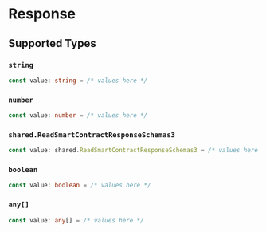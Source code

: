 # Response


## Supported Types

### `string`

```typescript
const value: string = /* values here */
```

### `number`

```typescript
const value: number = /* values here */
```

### `shared.ReadSmartContractResponseSchemas3`

```typescript
const value: shared.ReadSmartContractResponseSchemas3 = /* values here */
```

### `boolean`

```typescript
const value: boolean = /* values here */
```

### `any[]`

```typescript
const value: any[] = /* values here */
```

